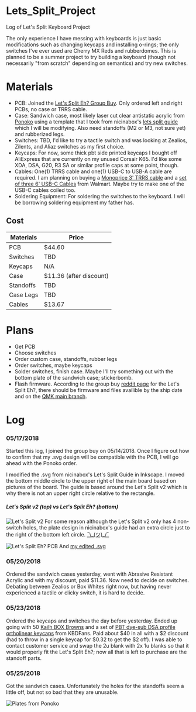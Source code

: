 # Lets_Split_Project
Log of Let's Split Keyboard Project

The only experience I have messing with keyboards is just basic modifications such as changing keycaps and installing o-rings; the only switches I've ever used are Cherry MX Reds and rubberdomes.  This is planned to be a summer project to try building a keyboard (though not necessarily "from scratch" depending on semantics) and try new switches.
# Materials
* PCB: Joined the [Let's Split Eh? Group Buy](https://www.maple-computing.com/products/gb-lets-split-eh). Only ordered left and right PCBs, no case or TRRS cable.
* Case: Sandwich case, most likely laser cut clear antistatic acrylic from [Ponoko](https://www.ponoko.com/) using a template that I took from nicinabox's [lets split guide](https://github.com/nicinabox/lets-split-guide) which I will be modifying.  Also need standoffs (M2 or M3, not sure yet) and rubberized legs.
* Switches: TBD, I'd like to try a tactile switch and was looking at Zealios, Zilents, and Aliaz switches as my first choice.
* Keycaps: For now, some thick pbt side printed keycaps I bought off AliExpress that are currently on my unused Corsair K65. I'd like some XDA, DSA, G20, R3 SA or similar profile caps at some point, though.
* Cables: One(1) TRRS cable and one(1) USB-C to USB-A cable are required.  I am planning on buying a [Monoprice 3' TRRS cable](https://www.walmart.com/ip/Monoprice-Onyx-Series-Auxiliary-3-5mm-TRRS-Audio-Microphone-Cable-3ft/229961580) and a [set of three 6' USB-C Cables](https://www.walmart.com/ip/EEEKit-3-Pcs-6ft-USB-3-1-Type-C-Charging-Cable-Charger-Cord-for-Samsung-Galaxy-S9-S8-S8-Plus-LG-G6-V20-G5-Nexus-5X-6P/705589637) from Walmart.  Maybe try to make one of the USB-C cables coiled too.
* Soldering Equipment: For soldering the switches to the keyboard. I will be borrowing soldering equipment my father has.

## Cost
| **Materials** | **Price** |
|---------------|-----------|
| PCB           | $44.60    |
| Switches      | TBD       |
| Keycaps       | N/A       |
| Case          | $11.36 (after discount)   |
| Standoffs     | TBD       |
| Case Legs     | TBD       |
| Cables        | $13.67    |

# Plans
* Get PCB
* Choose switches
* Order custom case, standoffs, rubber legs
* Order switches, maybe keycaps
* Solder switches, finish case.  Maybe I'll try something out with the bottom plate of the sandwich case; stickerbomb.
* Flash firmware. According to the group buy [reddit page](https://www.reddit.com/r/MechanicalKeyboards/comments/8f6jdn/gb_lets_split_eh_gb_is_now_live/) for the Let's Split Eh?, there should be firmware and files availible by the ship date and on the [QMK main branch](https://github.com/qmk).

# Log
### 05/17/2018
Started this log, I joined the group buy on 05/14/2018. Once I figure out how to confirm that my .svg design will be compatible with the PCB, I will go ahead with the Ponoko order. 

I modified the .svg from nicinabox's Let's Split Guide in Inkscape. I moved the bottom middle circle to the upper right of the main board based on pictures of the board.  The guide is based around the Let's Split v2 which is why there is not an upper right circle relative to the rectangle.

##### Let's Split v2 (top) vs Let's Split Eh? (bottom)
![Let's Split v2](https://camo.githubusercontent.com/30e4685638a88d0773bbdba4811292794c475fc2/687474703a2f2f692e696d6775722e636f6d2f754a50716269422e6a7067)
For some reason although the Let's Split v2 only has 4 non-switch holes, the plate design in nicinabox's guide had an extra circle just to the right of the bottom left circle. [¯\\\_(ツ)\_/¯](https://qmk.fm/keyboards/lets_split/lets_split_laser.svg)

![Let's Split Eh? PCB](https://cdn.shopify.com/s/files/1/2435/1781/products/LS-Render_1296x.png?v=1525194771)
And [my edited .svg](https://github.com/kairu-g/Lets_Split_Project/blob/master/lets_split_laser2%20(1).svg)

### 05/20/2018
Ordered the sandwich cases yesterday, went with Abrasive Resistant Acrylic and with my discount, paid $11.36. Now need to decide on switches. Debating between Zealios or Box Whites right now, but having never experienced a tactile or clicky switch, it is hard to decide.

### 05/23/2018
Ordered the keycaps and switches the day before yesterday. Ended up going with 50 [Kailh BOX Browns](https://kbdfans.cn/products/kaihua-box-switch-blue) and a set of [PBT dye-sub DSA profile ortholinear keycaps](https://kbdfans.cn/products/dsa-40-ortholinear-dye-sub-keycaps-set) from KBDFans. Paid about $40 in all with a $2 discount (had to throw in a single keycap for $0.32 to get the $2 off). I was able to contact customer service and swap the 2u blank with 2x 1u blanks so that it would properly fit the Let's Split Eh?; now all that is left to purchase are the standoff parts.

### 05/25/2018
Got the sandwich cases. Unfortunately the holes for the standoffs seem a little off, but not so bad that they are unusable.

![Plates from Ponoko](https://imgur.com/sndyloA)
